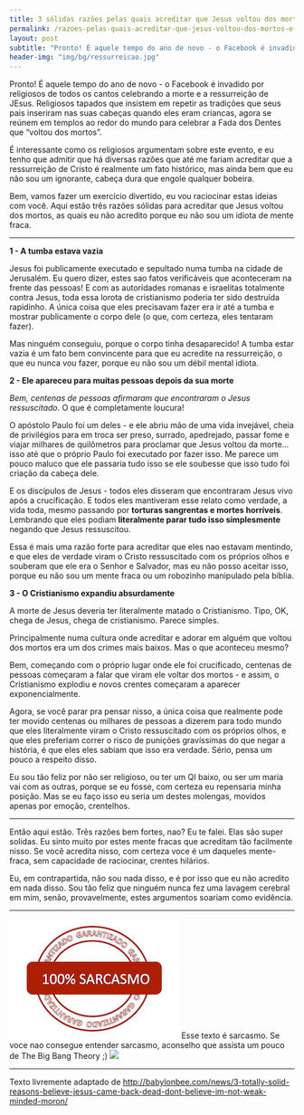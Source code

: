 ```yaml
---
title: 3 sólidas razões pelas quais acreditar que Jesus voltou dos mortos é resultado de lavagem cerebral 
permalink: /razoes-pelas-quais-acreditar-que-jesus-voltou-dos-mortos-e-resultado-de-lavagem-cerebral/
layout: post
subtitle: "Pronto! É aquele tempo do ano de novo - o Facebook é invadido por religiosos de todos os cantos..."
header-img: "img/bg/ressurreicao.jpg"
---
```


Pronto! É aquele tempo do ano de novo - o Facebook é invadido por religiosos de todos os cantos celebrando a morte e a ressurreição de JEsus. Religiosos tapados que insistem em repetir as tradições que seus pais inseriram nas suas cabeças quando eles eram criancas, agora se reúnem em templos ao redor do mundo para celebrar a Fada dos Dentes que “voltou dos mortos”.

É interessante como os religiosos argumentam sobre este evento, e eu tenho que admitir que há diversas razões que até me fariam acreditar que a ressurreição de Cristo é realmente um fato histórico, mas ainda bem que eu não sou um ignorante, cabeça dura que engole qualquer bobeira.

Bem, vamos fazer um exercício divertido, eu vou raciocinar estas ideias com você. Aqui estão três razões sólidas para acreditar que Jesus voltou dos mortos, as quais eu não acredito porque eu não sou um idiota de mente fraca.

<hr />

**1 - A tumba estava vazia**

Jesus foi publicamente executado e sepultado numa tumba na cidade de Jerusalém. Eu quero dizer, estes sao fatos verificáveis que aconteceram na frente das pessoas! E com as autoridades romanas e israelitas totalmente contra Jesus, toda essa lorota de cristianismo poderia ter sido destruída rapidinho. A única coisa que eles precisavam fazer era ir até a tumba e mostrar publicamente o corpo dele (o que, com certeza, eles tentaram fazer).

Mas ninguém conseguiu, porque o corpo tinha desaparecido! A tumba estar vazia é um fato bem convincente para que eu acredite na ressurreição, o que eu nunca vou fazer, porque eu não sou um débil mental idiota.

**2 - Ele apareceu para muitas pessoas depois da sua morte**

*Bem, centenas de pessoas afirmaram que encontraram o Jesus ressuscitado.* O que é completamente loucura!

O apóstolo Paulo foi um deles - e ele abriu mão de uma vida invejável, cheia de privilégios para em troca ser preso, surrado, apedrejado, passar fome e viajar milhares de quilômetros para proclamar que Jesus voltou da morte… isso até que o próprio Paulo foi executado por fazer isso. Me parece um pouco maluco que ele passaria tudo isso se ele soubesse que isso tudo foi criação da cabeça dele.

E os discípulos de Jesus - todos eles disseram que encontraram Jesus vivo após a crucificação. E todos eles mantiveram esse relato como verdade, a vida toda, mesmo passando por **torturas sangrentas e mortes horríveis**. Lembrando que eles podiam **literalmente parar tudo isso simplesmente** negando que Jesus ressuscitou.

Essa é mais uma razão forte para acreditar que eles nao estavam mentindo, e que eles de verdade viram o Cristo ressuscitado com os próprios olhos e souberam que ele era o Senhor e Salvador, mas eu não posso aceitar isso, porque eu não sou um mente fraca ou um robozinho manipulado pela bíblia.

**3 - O Cristianismo expandiu absurdamente**

A morte de Jesus deveria ter literalmente matado o Cristianismo. Tipo, OK, chega de Jesus, chega de cristianismo. Parece simples.

Principalmente numa cultura onde acreditar e adorar em alguém que voltou dos mortos era um dos crimes mais baixos. Mas o que aconteceu mesmo?

Bem, começando com o próprio lugar onde ele foi crucificado, centenas de pessoas começaram a falar que viram ele voltar dos mortos - e assim, o Cristianismo explodiu e novos crentes começaram a aparecer exponencialmente.

Agora, se você parar pra pensar nisso, a única coisa que realmente pode ter movido centenas ou milhares de pessoas a dizerem para todo mundo que eles literalmente viram o Cristo ressuscitado com os próprios olhos, e que eles preferiam correr o risco de punições gravíssimas do que negar a história, é que eles eles sabiam que isso era verdade. Sério, pensa um pouco a respeito disso.

Eu sou tão feliz por não ser religioso, ou ter um QI baixo, ou ser um maria vai com as outras, porque se eu fosse, com certeza eu repensaria minha posição. Mas se eu faço isso eu seria um destes molengas, movidos apenas por emoção, crentelhos.

<hr />

Então aqui estão. Três razões bem fortes, nao? Eu te falei. Elas são super solidas. Eu sinto muito por estes mente fracas que acreditam tão facilmente nisso. Se você acredita nisso, com certeza voce é um daqueles mente-fraca, sem capacidade de raciocinar, crentes hilários.

Eu, em contrapartida, não sou nada disso, e é por isso que eu não acredito em nada disso.
Sou tão feliz que ninguém nunca fez uma lavagem cerebral em mim, senão, provavelmente, estes argumentos soariam como evidência.

<hr />

<img src="/img/sello-sarcasmo.jpg" />
Esse texto é sarcasmo. Se voce nao consegue entender sarcasmo, aconselho que assista um pouco de The Big Bang Theory ;)

<img src="https://media.giphy.com/media/pgQY5UuD8DUdi/giphy.gif" />

<hr />

Texto livremente adaptado de http://babylonbee.com/news/3-totally-solid-reasons-believe-jesus-came-back-dead-dont-believe-im-not-weak-minded-moron/
